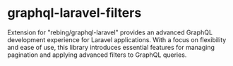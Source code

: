 # graphql-laravel-filters
Extension for "rebing/graphql-laravel" provides an advanced GraphQL development experience for Laravel applications. With a focus on flexibility and ease of use, this library introduces essential features for managing pagination and applying advanced filters to GraphQL queries.
